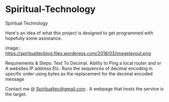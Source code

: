 # Spiritual-Technology
Spiritual Technology


Here's an idea of what this project is designed to get programmed with hopefully some assistance. 

image:: https://spiritualtecblog.files.wordpress.com/2018/03/imagelayout.png

Requirements & Steps: Text To Decimal. 
Ability to Ping a local router and or A websites IP address Etc.
Runs the sequences of decimal encoding in specific order using bytes as the replacement for the decimal encoded message

Contact me @ Spiritualtec@gmail.com . A webpage that hosts the service is the target. 
